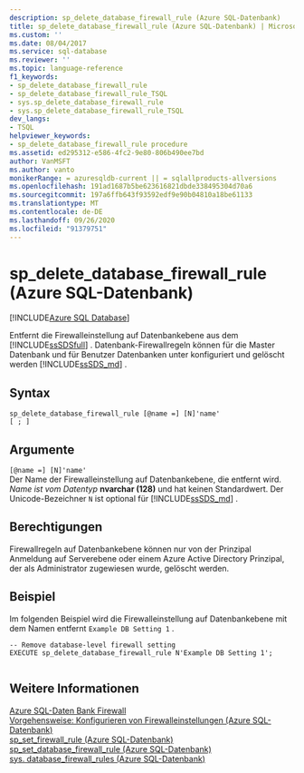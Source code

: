 ```yaml
---
description: sp_delete_database_firewall_rule (Azure SQL-Datenbank)
title: sp_delete_database_firewall_rule (Azure SQL-Datenbank) | Microsoft-Dokumentation
ms.custom: ''
ms.date: 08/04/2017
ms.service: sql-database
ms.reviewer: ''
ms.topic: language-reference
f1_keywords:
- sp_delete_database_firewall_rule
- sp_delete_database_firewall_rule_TSQL
- sys.sp_delete_database_firewall_rule
- sys.sp_delete_database_firewall_rule_TSQL
dev_langs:
- TSQL
helpviewer_keywords:
- sp_delete_database_firewall_rule procedure
ms.assetid: ed295312-e586-4fc2-9e80-806b490ee7bd
author: VanMSFT
ms.author: vanto
monikerRange: = azuresqldb-current || = sqlallproducts-allversions
ms.openlocfilehash: 191ad1687b5be623616821dbde338495304d70a6
ms.sourcegitcommit: 197a6ffb643f93592edf9e90b04810a18be61133
ms.translationtype: MT
ms.contentlocale: de-DE
ms.lasthandoff: 09/26/2020
ms.locfileid: "91379751"
---
```

# <a name="sp_delete_database_firewall_rule-azure-sql-database"></a>sp_delete_database_firewall_rule (Azure SQL-Datenbank)
[!INCLUDE[Azure SQL Database](../../includes/applies-to-version/asdb.md)]

  Entfernt die Firewalleinstellung auf Datenbankebene aus dem [!INCLUDE[ssSDSfull](../../includes/sssdsfull-md.md)] . Datenbank-Firewallregeln können für die Master Datenbank und für Benutzer Datenbanken unter konfiguriert und gelöscht werden [!INCLUDE[ssSDS_md](../../includes/sssds-md.md)] .   
  
 
## <a name="syntax"></a>Syntax  
  
```    
sp_delete_database_firewall_rule [@name =] [N]'name'
[ ; ]  
```  
  
## <a name="arguments"></a>Argumente  
 `[@name =] [N]'name'`  
 Der Name der Firewalleinstellung auf Datenbankebene, die entfernt wird. *Name ist vom Datentyp* **nvarchar (128)** und hat keinen Standardwert. Der Unicode-Bezeichner `N` ist optional für [!INCLUDE[ssSDS_md](../../includes/sssds-md.md)] . 
  
## <a name="permissions"></a>Berechtigungen  
 Firewallregeln auf Datenbankebene können nur von der Prinzipal Anmeldung auf Serverebene oder einem Azure Active Directory Prinzipal, der als Administrator zugewiesen wurde, gelöscht werden.  
  
## <a name="example"></a>Beispiel  
 Im folgenden Beispiel wird die Firewalleinstellung auf Datenbankebene mit dem Namen entfernt `Example DB Setting 1` .
  
```  
-- Remove database-level firewall setting  
EXECUTE sp_delete_database_firewall_rule N'Example DB Setting 1';  
  
```  
  
## <a name="see-also"></a>Weitere Informationen  
 [Azure SQL-Daten Bank Firewall](https://azure.microsoft.com/documentation/articles/sql-database-firewall-configure/)   
 [Vorgehensweise: Konfigurieren von Firewalleinstellungen (Azure SQL-Datenbank)](https://azure.microsoft.com/documentation/articles/sql-database-configure-firewall-settings/)   
 [sp_set_firewall_rule &#40;Azure SQL-Datenbank&#41;](../../relational-databases/system-stored-procedures/sp-set-firewall-rule-azure-sql-database.md)   
 [sp_set_database_firewall_rule &#40;Azure SQL-Datenbank&#41;](../../relational-databases/system-stored-procedures/sp-set-database-firewall-rule-azure-sql-database.md)   
 [sys. database_firewall_rules &#40;Azure SQL-Datenbank&#41;](../../relational-databases/system-catalog-views/sys-database-firewall-rules-azure-sql-database.md)  
  
  


